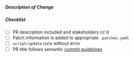 ##### Description of Change
<!-- Describe your PR here, in enough detail that a reviewer can understand its purpose easily. -->

##### Checklist
<!-- Remove items that do not apply. For completed items, change [ ] to [x]. -->

- [ ] PR description included and stakeholders cc'd
- [ ] Patch information is added to appropriate `.patches.yaml`
- [ ] `script/update` runs without error
- [ ] PR title follows semantic [commit guidelines](https://github.com/electron/electron/blob/master/docs/development/pull-requests.md#commit-message-guidelines)